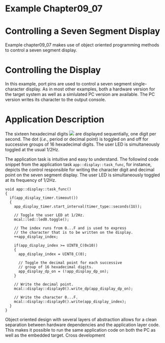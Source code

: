 # Example Chapter09_07
# Controlling a Seven Segment Display

Example chapter09_07 makes use of object oriented
programming methods to control a seven segment display.

# Controlling the Display

In this example, port pins are used to control a
seven segment single-character display. As in most other examples,
both a hardware version for the target system as well as a simlulated
PC version are available. The PC version writes its
character to the output console.

# Application Description

The sixteen hexadecimal digits <img src="https://render.githubusercontent.com/render/math?math=0123456789\text{AbCdEF}">
are displayed sequentially, one digit per second.
The dot (_i_._e_., period or decimal point) is toggled
on and off for successive groups of 16 hexadecimal digits.
The user LED is simultaneously toggled at the usual 1/2Hz.

The application task is intuitive and easy to understand.
The followind code snippet from the application task
`app::display::task_func`, for instance, depicts the control
responsible for writing the character digit and decimal
point on the seven segment display. The user LED is simultaneously
toggled at its frequency of 1/2Hz.

```
void app::display::task_func()
{
  if(app_display_timer.timeout())
  {
    app_display_timer.start_interval(timer_type::seconds(1U));

    // Toggle the user LED at 1/2Hz.
    mcal::led::led0.toggle();

    // The index runs from 0...F and is used to express
    // the character that is to be written on the display.
    ++app_display_index;

    if(app_display_index >= UINT8_C(0x10))
    {
      app_display_index = UINT8_C(0);

      // Toggle the decimal point for each successive
      // group of 16 hexadecimal digits.
      app_display_dp_on = (!app_display_dp_on);
    }

    // Write the decimal point.
    mcal::display::display0().write_dp(app_display_dp_on);

    // Write the character 0...F.
    mcal::display::display0().write(app_display_index);
  }
}
```

Object oriented design with several layers of abstraction
allows for a clean separation between hardware dependencies
and the application layer code. This makes it possible
to run the same application code on both the PC as well
as the embedded target.
Cross development
